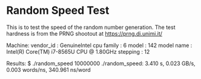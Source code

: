 # Random Speed Test

This is to test the speed of the random number generation. The test hardness 
is from the PRNG shootout at https://prng.di.unimi.it/

Machine:
vendor_id	: GenuineIntel
cpu family	: 6
model		: 142
model name	: Intel(R) Core(TM) i7-8565U CPU @ 1.80GHz
stepping	: 12

Results:
$ ./random_speed 10000000
./random_speed: 3.410 s, 0.023 GB/s, 0.003 words/ns, 340.961 ns/word

